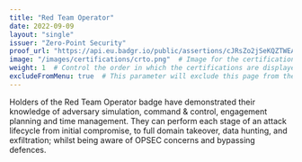 ```yaml
---
title: "Red Team Operator"
date: 2022-09-09
layout: "single"
issuer: "Zero-Point Security"
proof_url: "https://api.eu.badgr.io/public/assertions/cJRsZo2jSeKQZTWEAmtLsA?identity__email=stephen.redding31%40gmail.com"
image: "/images/certifications/crto.png"  # Image for the certification
weight: 1  # Control the order in which the certifications are displayed
excludeFromMenu: true  # This parameter will exclude this page from the menu
---
```

Holders of the Red Team Operator badge have demonstrated their knowledge of adversary simulation, command & control, engagement planning and time management. They can perform each stage of an attack lifecycle from initial compromise, to full domain takeover, data hunting, and exfiltration; whilst being aware of OPSEC concerns and bypassing defences.